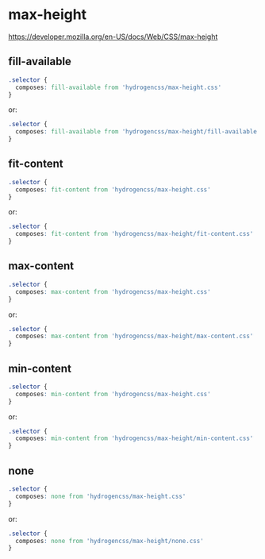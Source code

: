 # max-height

https://developer.mozilla.org/en-US/docs/Web/CSS/max-height

## fill-available
```css
.selector {
  composes: fill-available from 'hydrogencss/max-height.css'
}
```

or:
```css
.selector {
  composes: fill-available from 'hydrogencss/max-height/fill-available.css'
}
```

## fit-content
```css
.selector {
  composes: fit-content from 'hydrogencss/max-height.css'
}
```

or:
```css
.selector {
  composes: fit-content from 'hydrogencss/max-height/fit-content.css'
}
```

## max-content
```css
.selector {
  composes: max-content from 'hydrogencss/max-height.css'
}
```

or:
```css
.selector {
  composes: max-content from 'hydrogencss/max-height/max-content.css'
}
```

## min-content
```css
.selector {
  composes: min-content from 'hydrogencss/max-height.css'
}
```

or:
```css
.selector {
  composes: min-content from 'hydrogencss/max-height/min-content.css'
}
```

## none
```css
.selector {
  composes: none from 'hydrogencss/max-height.css'
}
```

or:
```css
.selector {
  composes: none from 'hydrogencss/max-height/none.css'
}
```

